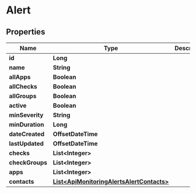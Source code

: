 

# Alert

## Properties

Name | Type | Description | Notes
------------ | ------------- | ------------- | -------------
**id** | **Long** |  |  [optional]
**name** | **String** |  |  [optional]
**allApps** | **Boolean** |  |  [optional]
**allChecks** | **Boolean** |  |  [optional]
**allGroups** | **Boolean** |  |  [optional]
**active** | **Boolean** |  |  [optional]
**minSeverity** | **String** |  |  [optional]
**minDuration** | **Long** |  |  [optional]
**dateCreated** | **OffsetDateTime** |  |  [optional]
**lastUpdated** | **OffsetDateTime** |  |  [optional]
**checks** | **List&lt;Integer&gt;** |  |  [optional]
**checkGroups** | **List&lt;Integer&gt;** |  |  [optional]
**apps** | **List&lt;Integer&gt;** |  |  [optional]
**contacts** | [**List&lt;ApiMonitoringAlertsAlertContacts&gt;**](ApiMonitoringAlertsAlertContacts.md) |  |  [optional]



